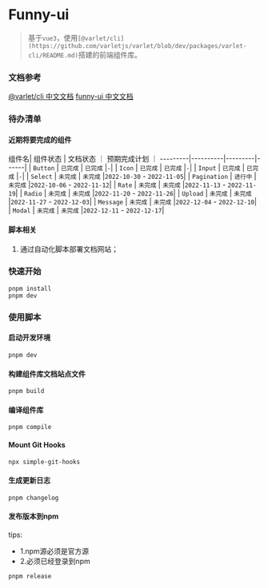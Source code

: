 # Funny-ui

> 基于`vue3`，使用`[@varlet/cli](https://github.com/varletjs/varlet/blob/dev/packages/varlet-cli/README.md)`搭建的前端组件库。

### 文档参考

[@varlet/cli 中文文档](https://github.com/varletjs/varlet/blob/dev/packages/varlet-cli/README.md)
[funny-ui 中文文档](https://@funny-ui/ui.immortalboy.cn/#/zh-CN/home)

### 待办清单

#### 近期将要完成的组件

组件名|  组件状态 | 文档状态 ｜ 预期完成计划 ｜
---------|----------|---------|------|
| `Button` | `已完成` | `已完成` |`-`|
| `Icon` | `已完成` | `已完成` |`-`|
| `Input` | `已完成` | `已完成` |`-`|
| `Select` | `未完成` | `未完成` |`2022-10-30` - `2022-11-05`|
| `Pagination` | `进行中` | `未完成` |`2022-10-06` - `2022-11-12`|
| `Rate` | `未完成` | `未完成` |`2022-11-13` - `2022-11-19`|
| `Radio` | `未完成` | `未完成` |`2022-11-20` - `2022-11-26`|
| `Upload` | `未完成` | `未完成` |`2022-11-27` - `2022-12-03`|
| `Message` | `未完成` | `未完成` |`2022-12-04` - `2022-12-10`|
| `Modal` | `未完成` | `未完成` |`2022-12-11` - `2022-12-17`|

#### 脚本相关

1. 通过自动化脚本部署文档网站；

### 快速开始

```shell
pnpm install
pnpm dev
```

### 使用脚本

#### 启动开发环境

```shell
pnpm dev
```

#### 构建组件库文档站点文件

```shell
pnpm build
```

#### 编译组件库

```shell
pnpm compile
```

#### Mount Git Hooks

```shell
npx simple-git-hooks
```

#### 生成更新日志

```shell
pnpm changelog
```

#### 发布版本到npm

tips:

- 1.npm源必须是官方源
- 2.必须已经登录到npm

```shell
pnpm release
```
